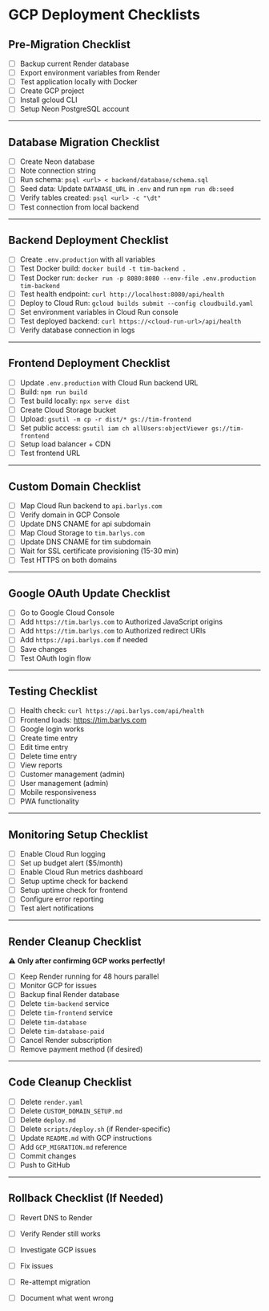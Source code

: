 # GCP Deployment Checklists

## Pre-Migration Checklist

- [ ] Backup current Render database
- [ ] Export environment variables from Render
- [ ] Test application locally with Docker
- [ ] Create GCP project
- [ ] Install gcloud CLI
- [ ] Setup Neon PostgreSQL account

---

## Database Migration Checklist

- [ ] Create Neon database
- [ ] Note connection string
- [ ] Run schema: `psql <url> < backend/database/schema.sql`
- [ ] Seed data: Update `DATABASE_URL` in `.env` and run `npm run db:seed`
- [ ] Verify tables created: `psql <url> -c "\dt"`
- [ ] Test connection from local backend

---

## Backend Deployment Checklist

- [ ] Create `.env.production` with all variables
- [ ] Test Docker build: `docker build -t tim-backend .`
- [ ] Test Docker run: `docker run -p 8080:8080 --env-file .env.production tim-backend`
- [ ] Test health endpoint: `curl http://localhost:8080/api/health`
- [ ] Deploy to Cloud Run: `gcloud builds submit --config cloudbuild.yaml`
- [ ] Set environment variables in Cloud Run console
- [ ] Test deployed backend: `curl https://<cloud-run-url>/api/health`
- [ ] Verify database connection in logs

---

## Frontend Deployment Checklist

- [ ] Update `.env.production` with Cloud Run backend URL
- [ ] Build: `npm run build`
- [ ] Test build locally: `npx serve dist`
- [ ] Create Cloud Storage bucket
- [ ] Upload: `gsutil -m cp -r dist/* gs://tim-frontend`
- [ ] Set public access: `gsutil iam ch allUsers:objectViewer gs://tim-frontend`
- [ ] Setup load balancer + CDN
- [ ] Test frontend URL

---

## Custom Domain Checklist

- [ ] Map Cloud Run backend to `api.barlys.com`
- [ ] Verify domain in GCP Console
- [ ] Update DNS CNAME for api subdomain
- [ ] Map Cloud Storage to `tim.barlys.com`
- [ ] Update DNS CNAME for tim subdomain
- [ ] Wait for SSL certificate provisioning (15-30 min)
- [ ] Test HTTPS on both domains

---

## Google OAuth Update Checklist

- [ ] Go to Google Cloud Console
- [ ] Add `https://tim.barlys.com` to Authorized JavaScript origins
- [ ] Add `https://tim.barlys.com` to Authorized redirect URIs
- [ ] Add `https://api.barlys.com` if needed
- [ ] Save changes
- [ ] Test OAuth login flow

---

## Testing Checklist

- [ ] Health check: `curl https://api.barlys.com/api/health`
- [ ] Frontend loads: https://tim.barlys.com
- [ ] Google login works
- [ ] Create time entry
- [ ] Edit time entry
- [ ] Delete time entry
- [ ] View reports
- [ ] Customer management (admin)
- [ ] User management (admin)
- [ ] Mobile responsiveness
- [ ] PWA functionality

---

## Monitoring Setup Checklist

- [ ] Enable Cloud Run logging
- [ ] Set up budget alert ($5/month)
- [ ] Enable Cloud Run metrics dashboard
- [ ] Setup uptime check for backend
- [ ] Setup uptime check for frontend
- [ ] Configure error reporting
- [ ] Test alert notifications

---

## Render Cleanup Checklist

⚠️ **Only after confirming GCP works perfectly!**

- [ ] Keep Render running for 48 hours parallel
- [ ] Monitor GCP for issues
- [ ] Backup final Render database
- [ ] Delete `tim-backend` service
- [ ] Delete `tim-frontend` service
- [ ] Delete `tim-database`
- [ ] Delete `tim-database-paid`
- [ ] Cancel Render subscription
- [ ] Remove payment method (if desired)

---

## Code Cleanup Checklist

- [ ] Delete `render.yaml`
- [ ] Delete `CUSTOM_DOMAIN_SETUP.md`
- [ ] Delete `deploy.md`
- [ ] Delete `scripts/deploy.sh` (if Render-specific)
- [ ] Update `README.md` with GCP instructions
- [ ] Add `GCP_MIGRATION.md` reference
- [ ] Commit changes
- [ ] Push to GitHub

---

## Rollback Checklist (If Needed)

- [ ] Revert DNS to Render
- [ ] Verify Render still works
- [ ] Investigate GCP issues
- [ ] Fix issues
- [ ] Re-attempt migration
- [ ] Document what went wrong

